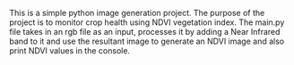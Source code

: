 This is a simple python image generation project. The purpose of the project is to monitor crop health using NDVI vegetation index. The main.py file takes in an rgb file as an input, processes it by adding a Near Infrared band to it and use the resultant image to generate an NDVI image and also print NDVI values in the console. 
